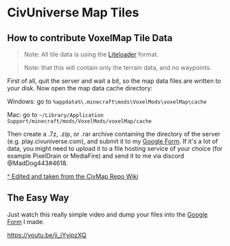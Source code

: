 CivUniverse Map Tiles
==========

## How to contribute VoxelMap Tile Data

> Note: All tile data is using the [Liteloader](https://www.liteloader.com/explore/docs/user:install:forge) format.

> Note: that this will contain only the terrain data, and no waypoints.

First of all, quit the server and wait a bit, so the map data files are written to your disk. Now open the map data cache directory:

Windows: go to `%appdata%\.minecraft\mods\VoxelMods\voxelMap\cache`

Mac: go to `~/Library/Application Support/minecraft/mods/VoxelMods/voxelMap/cache`

Then create a .7z, .zip, or .rar archive containing the directory of the server (e.g. play.civuniverse.com), and submit it to my [Google Form](https://forms.gle/4TrfWZpsNWqDgGKA8). If it's a lot of data, you might need to upload it to a file hosting service of your choice (for example PixelDrain or MediaFire) and send it to me via discord @MadDog443#4618.

[^ Edited and taken from the CivMap Repo Wiki](https://github.com/gjum/civmap/wiki/Contributing#how-to-contribute-voxelmap-data)

## The Easy Way

Just watch this really simple video and dump your files into the [Google Form](https://forms.gle/4TrfWZpsNWqDgGKA8) I made.

https://youtu.be/ji_iYyjpzXQ
